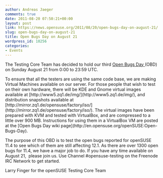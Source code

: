 ```yaml
---
author: Andreas Jaeger
comments: true
date: 2011-08-20 07:50:21+00:00
layout: post
link: https://news.opensuse.org/2011/08/20/open-bugs-day-on-august-21/
slug: open-bugs-day-on-august-21
title: Open Bugs Day on August 21
wordpress_id: 10256
categories:
- Events
---
```


The Testing Core Team has decided to hold our third [Open Bugs Day ](http://en.opensuse.org/openSUSE:Open-Bugs-Day)(OBD) on Sunday August 21 from 0:00 to 23:59 UTC.

<!-- more -->To ensure that all the testers are using the same code base, we are making Virtual Machines available on our server. For those people that wish to test on their own hardware, there will be KDE and Gnome virtual images available at [http://www5.zq1.de/img/](http://www5.zq1.de/img/), and distribution snapshots available at [http://mirror.zq1.de/opensuse/factory/iso/](http://mirror.zq1.de/opensuse/factory/iso/). The virtual images have been prepared with KVM and tested with VirtualBox, and are compressed to a little over 900 MB. Instructions for using them in a VirtualBox VM are posted at the [Open Bugs Day wiki page](http://en.opensuse.org/openSUSE:Open-Bugs-Day).

The purpose of this OBD is to test the open bugs reported for openSUSE 11.4 to see which of them are still affecting 12.1. As there are over 1300 open bugs for 11.4, we have a major job to do. If you have any time available on August 21,  please join us. Use Channel #opensuse-testing on the Freenode IRC Network to get started.

Larry Finger for the openSUSE Testing Core Team

